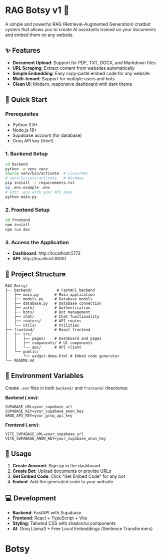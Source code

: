 # RAG Botsy v1 🤖

A simple and powerful RAG (Retrieval-Augmented Generation) chatbot system that allows you to create AI assistants trained on your documents and embed them on any website.

## ✨ Features

- **Document Upload**: Support for PDF, TXT, DOCX, and Markdown files
- **URL Scraping**: Extract content from websites automatically
- **Simple Embedding**: Easy copy-paste embed code for any website
- **Multi-tenant**: Support for multiple users and bots
- **Clean UI**: Modern, responsive dashboard with dark theme

## 🚀 Quick Start

### Prerequisites

- Python 3.8+
- Node.js 18+
- Supabase account (for database)
- Groq API key (free!)

### 1. Backend Setup

```bash
cd backend
python -m venv venv
source venv/bin/activate  # Linux/Mac
# venv\Scripts\activate   # Windows
pip install -r requirements.txt
cp .env.example .env
# Edit .env with your API keys
python main.py
```

### 2. Frontend Setup

```bash
cd frontend
npm install
npm run dev
```

### 3. Access the Application

- **Dashboard**: http://localhost:5173
- **API**: http://localhost:8000

## 📁 Project Structure

```
RAG_Botsy/
├── backend/           # FastAPI backend
│   ├── main.py       # Main application
│   ├── models.py     # Database models
│   ├── database.py   # Database connection
│   ├── auth/         # Authentication
│   ├── bots/         # Bot management
│   ├── chat/         # Chat functionality
│   ├── routers/      # API routes
│   └── utils/        # Utilities
├── frontend/         # React frontend
│   ├── src/
│   │   ├── pages/    # Dashboard and pages
│   │   ├── components/ # UI components
│   │   └── api/      # API client
│   └── public/
│       └── widget-demo.html # Embed code generator
└── README.md
```

## 🔧 Environment Variables

Create `.env` files in both `backend/` and `frontend/` directories:

**Backend (.env):**

```
SUPABASE_URL=your_supabase_url
SUPABASE_KEY=your_supabase_anon_key
GROQ_API_KEY=your_groq_api_key
```

**Frontend (.env):**

```
VITE_SUPABASE_URL=your_supabase_url
VITE_SUPABASE_ANON_KEY=your_supabase_anon_key
```

## 📖 Usage

1. **Create Account**: Sign up in the dashboard
2. **Create Bot**: Upload documents or provide URLs
3. **Get Embed Code**: Click "Get Embed Code" for any bot
4. **Embed**: Add the generated code to your website

## 💻 Development

- **Backend**: FastAPI with Supabase
- **Frontend**: React + TypeScript + Vite
- **Styling**: Tailwind CSS with shadcn/ui components
- **AI**: Groq Llama3 + Free Local Embeddings (Sentence Transformers)
# Botsy
